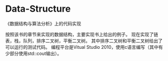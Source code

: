# Data-Structure
《数据结构与算法分析》上的代码实现

按照该书的章节来实现的数据结构，主要实现书上给出的例子。 
现在实现了链表，栈，队列，排序二叉树，平衡二叉树。 
其中排序二叉树和平衡二叉树给出了可以运行的测试代码。 
编程平台是Vitual Studio 2010，使用c语言编写（其中有少部分使用std::cout输出）。

